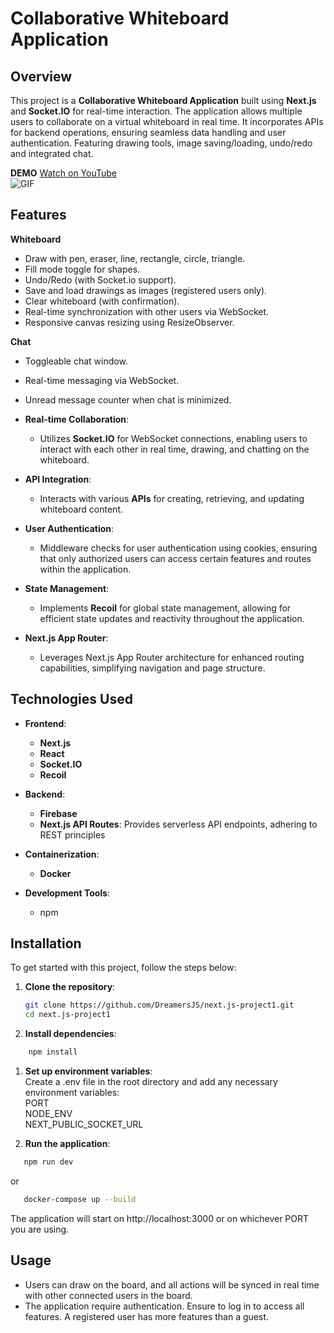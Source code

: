 # Collaborative Whiteboard Application

## Overview

This project is a **Collaborative Whiteboard Application** built using **Next.js** and **Socket.IO** for real-time interaction. The application allows multiple users to collaborate on a virtual whiteboard in real time. It incorporates APIs for backend operations, ensuring seamless data handling and user authentication. Featuring drawing tools, image saving/loading, undo/redo and integrated chat.


**DEMO** [Watch on YouTube](https://youtu.be/ivVlTKGkniU) <br/>
![GIF](/ezgif-2e4ba3c75ec8e4.gif)

## Features


**Whiteboard**
  - Draw with pen, eraser, line, rectangle, circle, triangle.
  - Fill mode toggle for shapes.
  - Undo/Redo (with Socket.io support).
  - Save and load drawings as images (registered users only).
  - Clear whiteboard (with confirmation).
  - Real-time synchronization with other users via WebSocket.
  - Responsive canvas resizing using ResizeObserver.
  
**Chat**
  - Toggleable chat window. 
  - Real-time messaging via WebSocket. 
  - Unread message counter when chat is minimized. 

- **Real-time Collaboration**: 
  - Utilizes **Socket.IO** for WebSocket connections, enabling users to interact with each other in real time, drawing, and chatting on the whiteboard.

- **API Integration**: 
  - Interacts with various **APIs** for creating, retrieving, and updating whiteboard content. 

- **User Authentication**:
  - Middleware checks for user authentication using cookies, ensuring that only authorized users can access certain features and routes within the application.

- **State Management**:
  - Implements **Recoil** for global state management, allowing for efficient state updates and reactivity throughout the application.

- **Next.js App Router**:
  - Leverages Next.js App Router architecture for enhanced routing capabilities, simplifying navigation and page structure.


## Technologies Used

- **Frontend**: 
  - **Next.js** 
  - **React**
  - **Socket.IO** 
  - **Recoil**

- **Backend**: 
  - **Firebase** 
  - **Next.js API Routes**: Provides serverless API endpoints, adhering to REST principles

- **Containerization**: 
  - **Docker**

- **Development Tools**:
  - npm

## Installation

To get started with this project, follow the steps below:

1. **Clone the repository**:
   ```bash
   git clone https://github.com/DreamersJS/next.js-project1.git
   cd next.js-project1

2. **Install dependencies**:
```bash
    npm install
```

1. **Set up environment variables**:<br/>
    Create a .env file in the root directory and add any necessary environment variables: <br/>
    PORT<br/>
    NODE_ENV<br/>
    NEXT_PUBLIC_SOCKET_URL

2. **Run the application**:<br/>
```bash
   npm run dev
```
   or
```bash
   docker-compose up --build
```
The application will start on http://localhost:3000 or on whichever PORT you are using.

## Usage

- Users can draw on the board, and all actions will be synced in real time with other connected users in the board.
- The application require authentication. Ensure to log in to access all features. A registered user has more features than a guest.